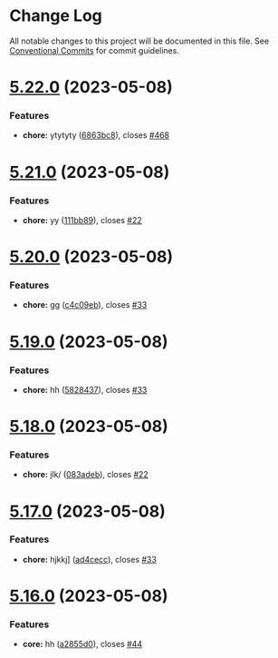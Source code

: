 # Change Log

All notable changes to this project will be documented in this file.
See [Conventional Commits](https://conventionalcommits.org) for commit guidelines.

# [5.22.0](https://github.com/sourcefuse/loopback4-microservice-catalog/compare/search-element-dont-use@5.21.0...search-element-dont-use@5.22.0) (2023-05-08)


### Features

* **chore:** ytytyty ([6863bc8](https://github.com/sourcefuse/loopback4-microservice-catalog/commit/6863bc8271e379d8102b1d9975d81aa88038ac31)), closes [#468](https://github.com/sourcefuse/loopback4-microservice-catalog/issues/468)





# [5.21.0](https://github.com/sourcefuse/loopback4-microservice-catalog/compare/search-element-dont-use@5.20.0...search-element-dont-use@5.21.0) (2023-05-08)


### Features

* **chore:** yy ([111bb89](https://github.com/sourcefuse/loopback4-microservice-catalog/commit/111bb898478667dedfc9ff007a34a51302dfb1d7)), closes [#22](https://github.com/sourcefuse/loopback4-microservice-catalog/issues/22)





# [5.20.0](https://github.com/sourcefuse/loopback4-microservice-catalog/compare/search-element-dont-use@5.19.0...search-element-dont-use@5.20.0) (2023-05-08)


### Features

* **chore:** gg ([c4c09eb](https://github.com/sourcefuse/loopback4-microservice-catalog/commit/c4c09eb72f95a14db9f37f7bb2fa0e2d27021bb6)), closes [#33](https://github.com/sourcefuse/loopback4-microservice-catalog/issues/33)





# [5.19.0](https://github.com/sourcefuse/loopback4-microservice-catalog/compare/search-element-dont-use@5.18.0...search-element-dont-use@5.19.0) (2023-05-08)


### Features

* **chore:** hh ([5828437](https://github.com/sourcefuse/loopback4-microservice-catalog/commit/58284375876f30018b355a21e526d2864a9ad9de)), closes [#33](https://github.com/sourcefuse/loopback4-microservice-catalog/issues/33)





# [5.18.0](https://github.com/sourcefuse/loopback4-microservice-catalog/compare/search-element-dont-use@5.17.0...search-element-dont-use@5.18.0) (2023-05-08)


### Features

* **chore:** jlk/ ([083adeb](https://github.com/sourcefuse/loopback4-microservice-catalog/commit/083adeb6e8a5f7612b219a2b2c48535147133ee3)), closes [#22](https://github.com/sourcefuse/loopback4-microservice-catalog/issues/22)





# [5.17.0](https://github.com/sourcefuse/loopback4-microservice-catalog/compare/search-element-dont-use@5.16.0...search-element-dont-use@5.17.0) (2023-05-08)


### Features

* **chore:** hjkkj] ([ad4cecc](https://github.com/sourcefuse/loopback4-microservice-catalog/commit/ad4ceccd4b203d42b07491c7f46ec98968618989)), closes [#33](https://github.com/sourcefuse/loopback4-microservice-catalog/issues/33)





# [5.16.0](https://github.com/sourcefuse/loopback4-microservice-catalog/compare/search-element-dont-use@5.15.0...search-element-dont-use@5.16.0) (2023-05-08)


### Features

* **core:** hh ([a2855d0](https://github.com/sourcefuse/loopback4-microservice-catalog/commit/a2855d02214242dc9b0cfff244de845f85f3322e)), closes [#44](https://github.com/sourcefuse/loopback4-microservice-catalog/issues/44)
